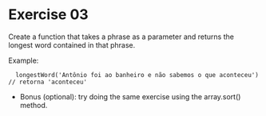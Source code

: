 # Exercise 03

Create a function that takes a phrase as a parameter and returns the longest word contained in that phrase.

Example:

```
  longestWord('Antônio foi ao banheiro e não sabemos o que aconteceu') // retorna 'aconteceu'
```

- Bonus (optional): try doing the same exercise using the array.sort() method.
